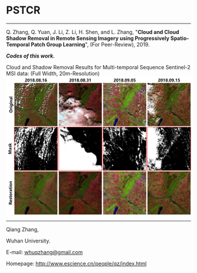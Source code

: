 # PSTCR
----------------
Q. Zhang, Q. Yuan, J. Li, Z. Li, H. Shen, and L. Zhang, "__Cloud and Cloud Shadow Removal in Remote Sensing Imagery using Progressively Spatio-Temporal Patch Group Learning__", (For Peer-Review), 2019.

*__Codes of this work.__*

Cloud and Shadow Removal Results for Multi-temporal Sequence Sentinel-2 MSI data: (Full Width, 20m-Resolution)
<img src="Results.png" width="1217px"/>


---------------   

Qiang Zhang,

Wuhan University.

E-mail: whuqzhang@gmail.com

Homepage: http://www.escience.cn/people/qz/index.html
